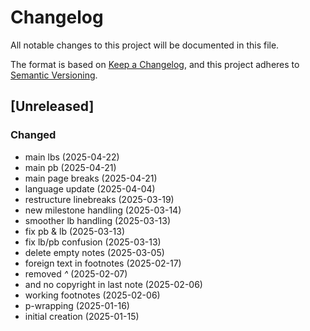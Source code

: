 # Changelog

All notable changes to this project will be documented in this file.

The format is based on [Keep a Changelog](https://keepachangelog.com/en/1.0.0/),
and this project adheres to [Semantic Versioning](https://semver.org/spec/v2.0.0.html).


## [Unreleased]

### Changed
- main lbs (2025-04-22)
- main pb (2025-04-21)
- main page breaks (2025-04-21)
- language update (2025-04-04)
- restructure linebreaks (2025-03-19)
- new milestone handling (2025-03-14)
- smoother lb handling (2025-03-13)
- fix pb & lb (2025-03-13)
- fix lb/pb confusion (2025-03-13)
- delete empty notes (2025-03-05)
- foreign text in footnotes (2025-02-17)
- removed _^_ (2025-02-07)
- and no copyright in last note (2025-02-06)
- working footnotes (2025-02-06)
- p-wrapping (2025-01-16)
- initial creation (2025-01-15)
